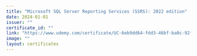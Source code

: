 ```yaml
---
title: "Microsoft SQL Server Reporting Services (SSRS): 2022 edition"
date: 2024-01-01
issuer: ""
certificate_id: ""
link: "https://www.udemy.com/certificate/UC-6eb9dd64-fdd3-46bf-ba0c-92f65ae4d5fd/"
image: ""
layout: certificates
---
```

